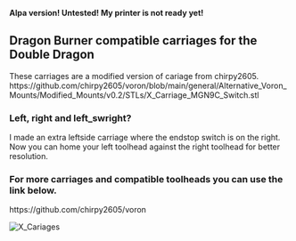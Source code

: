 <b>Alpa version! Untested! My printer is not ready yet!</b>

<h2>Dragon Burner compatible carriages for the Double Dragon</h2>
These carriages are a modified version of cariage from chirpy2605.
https://github.com/chirpy2605/voron/blob/main/general/Alternative_Voron_Mounts/Modified_Mounts/v0.2/STLs/X_Carriage_MGN9C_Switch.stl

<h3>Left, right and left_swright?</h3>
I made an extra leftside carriage where the endstop switch is on the right. Now you can home your left toolhead against the right toolhead for better resolution.


<h3>For more carriages and compatible toolheads you can use the link below.</h3>
https://github.com/chirpy2605/voron

![X_Cariages](https://github.com/ariekraakjr/voron_mods/assets/36099467/52c46b5d-3965-44c0-ac3d-cfe715718bc5)

